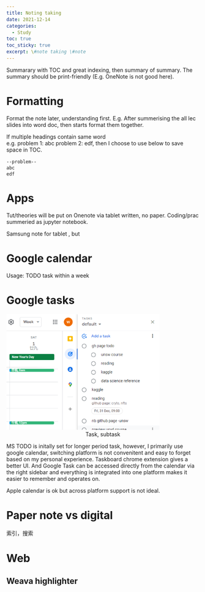 ```yaml
---
title: Noting taking
date: 2021-12-14
categories:
  - Study
toc: true
toc_sticky: true
excerpt: \#note taking \#note
---
```



Summarary with TOC and great indexing, then summary of summary. The summary should be print-friendly (E.g. OneNote is not good here).

# Formatting
Format the note later, understanding first. E.g. After summerising the all lec slides into word doc, then starts format them together.

If multiple headings contain same word   
e.g. problem 1: abc problem 2: edf, then I choose to use below to save space in TOC.
```
--problem--
abc
edf
```

# Apps

Tut/theories will be put on Onenote via tablet written, no paper.
Coding/prac summeried as jupyter notebook.

Samsung note for tablet , but 

# Google calendar

Usage: TODO task within a week

# Google tasks

<img src="/assets/images/other/google-task.png" alt="image" width="400" />
<figcaption align="center">Task, subtask</figcaption>

MS TODO is initally set for longer period task, however, I primarily use google calendar, switching platform is not convenitent and easy to forget based on my personal experience.
Taskboard chrome extension gives a better UI. And Google Task can be accessed directly from the calendar via the right sidebar and everything is integrated into one platform makes it easier to remember and operates on.

Apple calendar is ok but across platform support is not ideal.

# Paper note vs digital

索引，搜索

# Web

## Weava highlighter
